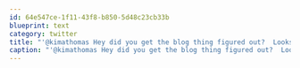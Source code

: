 ```yaml
---
id: 64e547ce-1f11-43f8-b850-5d48c23cb33b
blueprint: text
category: twitter
title: "'@kimathomas Hey did you get the blog thing figured out?  Looks like it!"
caption: "'@kimathomas Hey did you get the blog thing figured out?  Looks like it!"
---
```

